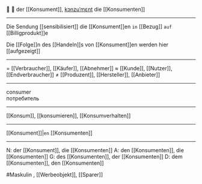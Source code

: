 🧍 🔵 der [[Konsument]], [kɔnzuˈmɛnt](https://youglish.com/pronounce/Konsument/german)
die [[Konsumenten]]

---
Die Sendung [[sensibilisiert]] die [[Konsument]]en `in` [[Bezug]] `auf` [[Billigprodukt]]e

Die [[Folge]]n des [[Handeln]]s von [[Konsument]]en werden hier [[aufgezeigt]]


---
= [[Verbraucher]], [[Käufer]], [[Abnehmer]]
≈ [[Kunde]], [[Nutzer]], [[Endverbraucher]]
≠ [[Produzent]], [[Hersteller]], [[Anbieter]]

---
consumer  
потребитель

---
[[Konsum]], [[konsumieren]], [[Konsumverhalten]]

---
[[Konsument]]|`en`
[[Konsumenten]]


---
N: der [[Konsument]], die [[Konsumenten]]
A: den [[Konsumenten]], die [[Konsumenten]]
G: des [[Konsumenten]], der [[Konsumenten]]
D: dem [[Konsumenten]], den [[Konsumenten]]

#Maskulin , [[Werbeobjekt]], [[Sparer]]